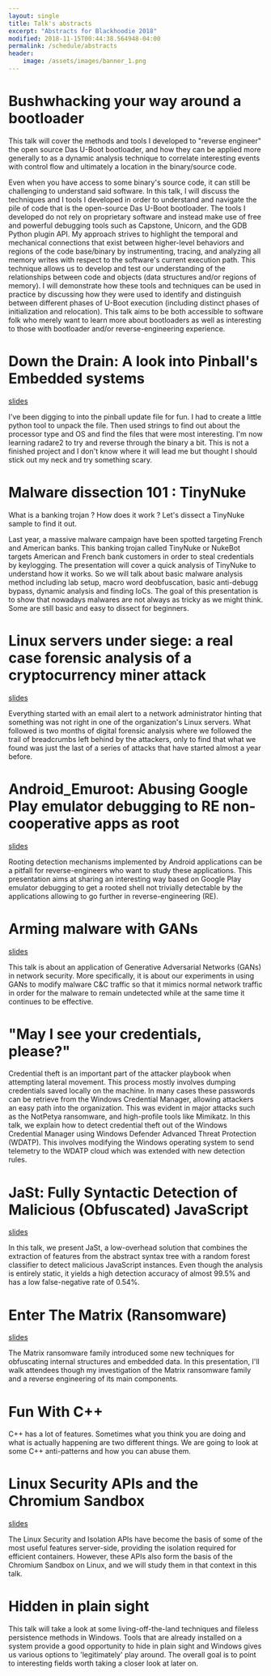 ```yaml
---
layout: single
title: Talk's abstracts
excerpt: "Abstracts for Blackhoodie 2018"
modified: 2018-11-15T00:44:38.564948-04:00
permalink: /schedule/abstracts
header:
    image: /assets/images/banner_1.png
---
```


# Bushwhacking your way around a bootloader

This talk will cover the methods and tools I developed to "reverse engineer" the open source Das U-Boot bootloader, and how they can be applied more generally to as a dynamic analysis technique to correlate interesting events with control flow and ultimately a location in the binary/source code.

Even when you have access to some binary's source code, it can still be challenging to understand said software. In this talk, I will discuss the techniques and I tools I developed in order to understand and navigate the pile of code that is the open-source Das U-Boot bootloader. The tools I developed do not rely on proprietary software and instead make use of free and powerful debugging tools such as Capstone, Unicorn, and the GDB Python plugin API. My approach strives to highlight the temporal and mechanical connections that exist between higher-level behaviors and regions of the code base/binary by instrumenting, tracing, and analyzing all memory writes with respect to the software's current execution path. This technique allows us to develop and test our understanding of the relationships between code and objects (data structures and/or regions of memory). I will demonstrate how these tools and techniques can be used in practice by discussing how they were used to identify and distinguish between different phases of U-Boot execution (including distinct phases of initialization and relocation). This talk aims to be both accessible to software folk who merely want to learn more about bootloaders as well as interesting to those with bootloader and/or reverse-engineering experience.

# Down the Drain: A look into Pinball's Embedded systems

<a href="../assets/archive/Down_the_Drain_blackhoodie.pdf"><i class="fa fa-file"></i> slides</a>

I've been digging to into the pinball update file for fun. I had to create a little python tool to unpack the file. Then used strings to find out about the processor type and OS and find the files that were most interesting. I'm now learning radare2 to try and reverse through the binary a bit. This is not a finished project and I don't know where it will lead me but thought I should stick out my neck and try something scary.

# Malware dissection 101 : TinyNuke

What is a banking trojan ? How does it work ? Let's dissect a TinyNuke sample to find it out.

Last year, a massive malware campaign have been spotted targeting French and American banks.
This banking trojan called TinyNuke or NukeBot targets American and French bank customers in order to steal credentials by keylogging. The presentation will cover a quick analysis of TinyNuke to understand how it works. So we will talk about basic malware analysis method including lab setup, macro word deobfuscation, basic anti-debugg bypass, dynamic analysis and finding IoCs. The goal of this presentation is to show that nowadays malwares are not always as tricky as we might think. Some are still basic and easy to dissect for beginners.

# Linux servers under siege: a real case forensic analysis of a cryptocurrency miner attack

<a href="../assets/archive/Linux_Servers_Under_Siege_blackhoodie.pdf"><i class="fa fa-file"></i> slides</a>

Everything started with an email alert to a network administrator hinting that something was not right in one of the organization's Linux servers. What followed is two months of digital forensic analysis where we followed the trail of breadcrumbs left behind by the attackers, only to find that what we found was just the last of a series of attacks that have started almost a year before.

# Android_Emuroot: Abusing Google Play emulator debugging to RE non-cooperative apps as root

<a href="../assets/archive/emuroot_blcakhoodie.pdf"><i class="fa fa-file"></i> slides</a>

Rooting detection mechanisms implemented by Android applications can be a pitfall for reverse-engineers who want to study these applications. This presentation aims at sharing an interesting way based on Google Play emulator debugging to get a rooted shell not trivially detectable by the applications allowing to go further in reverse-engineering (RE).

# Arming malware with GANs

<a href="../assets/archive/Arming_Malware_with_GANs_blackhoodie.pdf"><i class="fa fa-file"></i> slides</a>

This talk is about an application of Generative Adversarial Networks (GANs) in network security. More specifically, it is about our experiments in using GANs to modify malware C&C traffic so that it mimics normal network traffic in order for the malware to remain undetected while at the same time it continues to be effective.

# "May I see your credentials, please?"

Credential theft is an important part of the attacker playbook when attempting lateral movement. This process mostly involves dumping credentials saved locally on the machine. In many cases these passwords can be retrieve from the Windows Credential Manager, allowing attackers an easy path into the organization. This was evident in major attacks such as the NotPetya ransomware, and high-profile tools like Mimikatz.
In this talk, we explain how to detect credential theft out of the Windows Credential Manager using Windows Defender Advanced Threat Protection (WDATP). This involves modifying the Windows operating system to send telemetry to the WDATP cloud which was extended with new detection rules.

# JaSt: Fully Syntactic Detection of Malicious (Obfuscated) JavaScript

<a href="../assets/archive/JaSt_blackhoodie.pdf"><i class="fa fa-file"></i> slides</a>

In this talk, we present JaSt, a low-overhead solution that combines the extraction of features from the abstract syntax tree with a random forest classifier to detect malicious JavaScript instances. Even though the analysis is entirely static, it yields a high detection accuracy of almost 99.5\% and has a low false-negative rate of 0.54%.

# Enter The Matrix (Ransomware)

<a href="../assets/archive/Matrix_Ransomware_blackhoodie.pdf"><i class="fa fa-file"></i> slides</a>

The Matrix ransomware family introduced some new techniques for obfuscating internal structures and embedded data. In this presentation, I'll walk attendees though my investigation of the Matrix ransomware family and a reverse engineering of its main components.

# Fun With C++

C++ has a lot of features. Sometimes what you think you are doing and what is actually happening are two different things. We are going to look at some C++ anti-patterns and how you can abuse them.

# Linux Security APIs and the Chromium Sandbox

<a href="../assets/archive/Chromium_Sandbox_on_Linux_blackhoodie.pdf"><i class="fa fa-file"></i> slides</a>

The Linux Security and Isolation APIs have become the basis of some of the most useful features server-side, providing the isolation required for efficient containers. However, these APIs also form the basis of the Chromium Sandbox on Linux, and we will study them in that context in this talk.

# Hidden in plain sight

This talk will take a look at some living-off-the-land techniques and fileless persistence methods in Windows. Tools that are already installed on a system provide a good opportunity to hide in plain sight and Windows gives us various options to 'legitimately' play around.
The overall goal is to point to interesting fields worth taking a closer look at later on.
